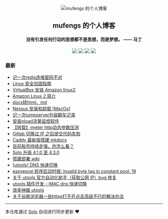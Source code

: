 <p align="center"><img alt="mufengs 的个人博客" src="https://avatars0.githubusercontent.com/u/13534743?s=460&v=4"></p><h2 align="center">
mufengs 的个人博客
</h2>

<h4 align="center">没有引发任何行动的思想都不是思想，而是梦想。 —— 马丁</h4>
<p align="center"><a title="mufengs 的个人博客" target="_blank" href="https://github.com/mufengcoding/solo-blog"><img src="https://img.shields.io/github/last-commit/mufengcoding/solo-blog.svg?style=flat-square&color=FF9900"></a>
<a title="GitHub repo size in bytes" target="_blank" href="https://github.com/mufengcoding/solo-blog"><img src="https://img.shields.io/github/repo-size/mufengcoding/solo-blog.svg?style=flat-square"></a>
<a title="Solo Version" target="_blank" href="https://github.com/88250/solo/releases"><img src="https://img.shields.io/badge/solo-4.3.1-f1e05a.svg?style=flat-square&color=blueviolet"></a>
<a title="Hits" target="_blank" href="https://github.com/88250/hits"><img src="https://hits.b3log.org/mufengcoding/solo-blog.svg"></a></p>

### 最新

* [记一次redis连接密码不对](https://solo.mufengs.com/articles/2021/03/05/1614935498246.html)
* [Linux 安全加固指南](https://solo.mufengs.com/articles/2021/02/03/1612322532195.html)
* [VirtualBox 安装 Amazon linux2](https://solo.mufengs.com/articles/2021/01/25/1611543785440.html)
* [Amazon Linux 2 简介](https://solo.mufengs.com/articles/2021/01/25/1611543449652.html)
* [docx转html、md](https://solo.mufengs.com/articles/2021/01/15/1610703388385.html)
* [Nessus 安装和卸载 [MacOs]](https://solo.mufengs.com/articles/2020/12/17/1608172560386.html)
* [记一次jumpserver升级翻车记录](https://solo.mufengs.com/articles/2020/12/16/1608087033508.html)
* [安装nload流量监控软件](https://solo.mufengs.com/articles/2020/11/02/1604283049170.html)
* [【转载】jmeter http动态参数压测](https://solo.mufengs.com/articles/2020/10/28/1603878552310.html)
* [Gitlab 切换过 IP 之后提交代码失败](https://solo.mufengs.com/articles/2020/08/21/1597999746497.html)
* [Caddy 最新版搭建 mkdocs](https://solo.mufengs.com/articles/2020/08/19/1597399396508.html)
* [目前股市持续走强，你怎么看？](https://solo.mufengs.com/articles/2020/07/23/1594688885308.html)
* [Solo 升级 4.1.0 至 4.3.0](https://solo.mufengs.com/articles/2020/07/22/1595395784632.html)
* [搭建部署 wiki](https://solo.mufengs.com/articles/2020/07/20/1595206037439.html)
* [[utools] DNS 快速切换](https://solo.mufengs.com/articles/2020/07/11/1594482453605.html)
* [easyexcel 程序启动时报: Invalid byte tag in constant pool: 19](https://solo.mufengs.com/articles/2020/07/09/1594283867824.html)
* [关于 utools 官方自动化助手（获取公网 IP）bug 修复](https://solo.mufengs.com/articles/2020/06/25/1593091067592.html)
* [utools 插件开发 --MAC dns 快速切换](https://solo.mufengs.com/articles/2020/06/15/1592183071520.html)
* [效率神器 utools](https://solo.mufengs.com/articles/2020/06/15/1592183019891.html)
* [关于谷歌浏览器一些https打不开点击高级不行的解决办法](https://solo.mufengs.com/articles/2020/05/12/1589252928729.html)



---

本仓库通过 [Solo](https://github.com/88250/solo) 自动进行同步更新 ❤️ 